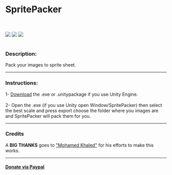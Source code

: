 <h1>SpritePacker</h1>
<br/><br/>
<a href="https://github.com/HerpProject/SpritePacker/releases/latest"><img src="https://img.shields.io/github/release/HerpProject/SpritePacker.svg?style=flat-square"></a>
<a href="https://github.com/HerpProject/SpritePacker/issues/new"><img src="https://img.shields.io/github/issues/HerpProject/SpritePacker.svg?style=flat-square"></a>
<a href="https://github.com/HerpProject/SpritePacker/graphs/traffic"><img src="https://img.shields.io/github/downloads/HerpProject/SpritePacker/total.svg?style=flat-square"></a>
<br/><br/>
<h3>Description:</h3>
Pack your images to sprite sheet.
<hr>
<h3>Instructions:</h3>
1- <a href="https://github.com/HerpProject/SpritePacker/releases/latest">Download</a> the .exe or .unitypackage if you use Unity Engine.
<br/><br/>
2- Open the .exe (if you use Unity open Window/SpritePacker) then select the best scale and press export choose the folder where you images are and SpritePacker will pack them for you.
<hr>
<h3>Credits</h3>
A <strong>BIG THANKS</strong> goes to <a href="https://www.facebook.com/semsem707">"Mohamed Khaled"</a> for his efforts to make this works.
<hr>
<h4><a href="https://www.paypal.com/cgi-bin/webscr?cmd=_s-xclick&hosted_button_id=PNMQS5VVZA9VS">Donate via Paypal</a></h4>
